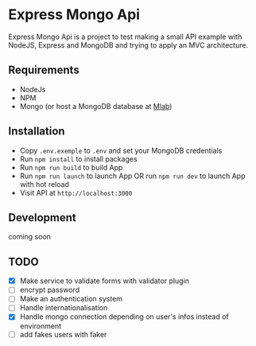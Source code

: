 # Express Mongo Api

Express Mongo Api is a project to test making a small API example with NodeJS, Express and MongoDB and trying to apply an MVC architecture.

## Requirements
* NodeJs
* NPM
* Mongo (or host a MongoDB database at [Mlab](https://mlab.com/))

## Installation
* Copy `.env.exemple` to `.env` and set your MongoDB credentials
* Run `npm install` to install packages
* Run `npm run build` to build App
* Run `npm run launch` to launch App OR run `npm run dev` to launch App with hot reload
* Visit API at `http://localhost:3000`

## Development

coming soon

## TODO

* [x] Make service to validate forms with validator plugin
* [ ] encrypt password
* [ ] Make an authentication system
* [ ] Handle internationalisation
* [x] Handle mongo connection depending on user's infos instead of environment
* [ ] add fakes users with faker
